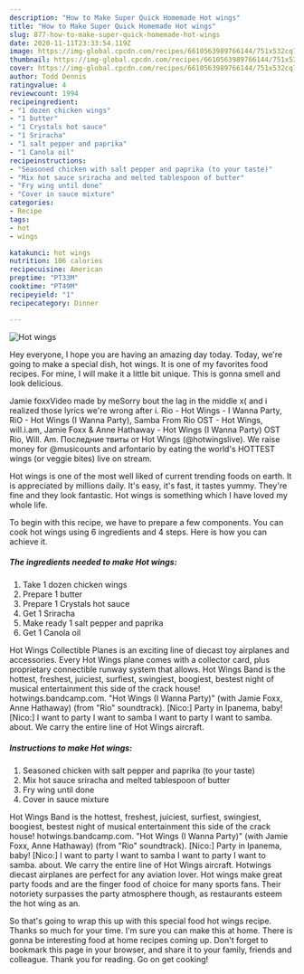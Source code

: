 ```yaml
---
description: "How to Make Super Quick Homemade Hot wings"
title: "How to Make Super Quick Homemade Hot wings"
slug: 877-how-to-make-super-quick-homemade-hot-wings
date: 2020-11-11T23:33:54.119Z
image: https://img-global.cpcdn.com/recipes/6610563989766144/751x532cq70/hot-wings-recipe-main-photo.jpg
thumbnail: https://img-global.cpcdn.com/recipes/6610563989766144/751x532cq70/hot-wings-recipe-main-photo.jpg
cover: https://img-global.cpcdn.com/recipes/6610563989766144/751x532cq70/hot-wings-recipe-main-photo.jpg
author: Todd Dennis
ratingvalue: 4
reviewcount: 1994
recipeingredient:
- "1 dozen chicken wings"
- "1 butter"
- "1 Crystals hot sauce"
- "1 Sriracha"
- "1 salt pepper and paprika"
- "1 Canola oil"
recipeinstructions:
- "Seasoned chicken with salt pepper and paprika (to your taste)"
- "Mix hot sauce sriracha and melted tablespoon of butter"
- "Fry wing until done"
- "Cover in sauce mixture"
categories:
- Recipe
tags:
- hot
- wings

katakunci: hot wings 
nutrition: 106 calories
recipecuisine: American
preptime: "PT33M"
cooktime: "PT49M"
recipeyield: "1"
recipecategory: Dinner

---
```



![Hot wings](https://img-global.cpcdn.com/recipes/6610563989766144/751x532cq70/hot-wings-recipe-main-photo.jpg)

Hey everyone, I hope you are having an amazing day today. Today, we're going to make a special dish, hot wings. It is one of my favorites food recipes. For mine, I will make it a little bit unique. This is gonna smell and look delicious.

Jamie foxxVideo made by meSorry bout the lag in the middle x( and i realized those lyrics we&#39;re wrong after i. Rio - Hot Wings - I Wanna Party, RiO - Hot Wings (I Wanna Party), Samba From Rio OST - Hot Wings, will.i.am, Jamie Foxx &amp; Anne Hathaway - Hot Wings (I Wanna Party) ОST Rio, Will. Am. Последние твиты от Hot Wings (@hotwingslive). We raise money for @musicounts and arfontario by eating the world&#39;s HOTTEST wings (or veggie bites) live on stream.

Hot wings is one of the most well liked of current trending foods on earth. It is appreciated by millions daily. It's easy, it's fast, it tastes yummy. They're fine and they look fantastic. Hot wings is something which I have loved my whole life.


To begin with this recipe, we have to prepare a few components. You can cook hot wings using 6 ingredients and 4 steps. Here is how you can achieve it.

<!--inarticleads1-->

##### The ingredients needed to make Hot wings:

1. Take 1 dozen chicken wings
1. Prepare 1 butter
1. Prepare 1 Crystals hot sauce
1. Get 1 Sriracha
1. Make ready 1 salt pepper and paprika
1. Get 1 Canola oil


Hot Wings Collectible Planes is an exciting line of diecast toy airplanes and accessories. Every Hot Wings plane comes with a collector card, plus proprietary connectible runway system that allows. Hot Wings Band is the hottest, freshest, juiciest, surfiest, swingiest, boogiest, bestest night of musical entertainment this side of the crack house! hotwings.bandcamp.com. &#34;Hot Wings (I Wanna Party)&#34; (with Jamie Foxx, Anne Hathaway) (from &#34;Rio&#34; soundtrack). [Nico:] Party in Ipanema, baby! [Nico:] I want to party I want to samba I want to party I want to samba. about. We carry the entire line of Hot Wings aircraft. 

<!--inarticleads2-->

##### Instructions to make Hot wings:

1. Seasoned chicken with salt pepper and paprika (to your taste)
1. Mix hot sauce sriracha and melted tablespoon of butter
1. Fry wing until done
1. Cover in sauce mixture


Hot Wings Band is the hottest, freshest, juiciest, surfiest, swingiest, boogiest, bestest night of musical entertainment this side of the crack house! hotwings.bandcamp.com. &#34;Hot Wings (I Wanna Party)&#34; (with Jamie Foxx, Anne Hathaway) (from &#34;Rio&#34; soundtrack). [Nico:] Party in Ipanema, baby! [Nico:] I want to party I want to samba I want to party I want to samba. about. We carry the entire line of Hot Wings aircraft. Hotwings diecast airplanes are perfect for any aviation lover. Hot wings make great party foods and are the finger food of choice for many sports fans. Their notoriety surpasses the party atmosphere though, as restaurants esteem the hot wing as an. 

So that's going to wrap this up with this special food hot wings recipe. Thanks so much for your time. I'm sure you can make this at home. There is gonna be interesting food at home recipes coming up. Don't forget to bookmark this page in your browser, and share it to your family, friends and colleague. Thank you for reading. Go on get cooking!

